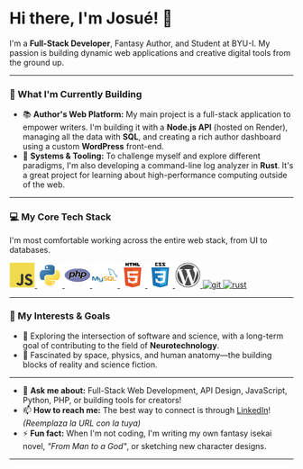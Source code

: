 # Hi there, I'm Josué! 👋

I'm a **Full-Stack Developer**, Fantasy Author, and Student at BYU-I. My passion is building dynamic web applications and creative digital tools from the ground up.

---

### 🚀 What I'm Currently Building

- 📚 **Author's Web Platform:** My main project is a full-stack application to empower writers. I'm building it with a **Node.js API** (hosted on Render), managing all the data with **SQL**, and creating a rich author dashboard using a custom **WordPress** front-end.
- 🔭 **Systems & Tooling:** To challenge myself and explore different paradigms, I'm also developing a command-line log analyzer in **Rust**. It's a great project for learning about high-performance computing outside of the web.

---

### 💻 My Core Tech Stack

I'm most comfortable working across the entire web stack, from UI to databases.

<p align="left">
  <a href="https://developer.mozilla.org/en-US/docs/Web/JavaScript" target="_blank" rel="noreferrer"> <img src="https://raw.githubusercontent.com/devicons/devicon/master/icons/javascript/javascript-original.svg" alt="javascript" width="45" height="45"/> </a>
  <a href="https://www.python.org" target="_blank" rel="noreferrer"> <img src="https://raw.githubusercontent.com/devicons/devicon/master/icons/python/python-original.svg" alt="python" width="45" height="45"/> </a>
  <a href="https://www.php.net" target="_blank" rel="noreferrer"> <img src="https://raw.githubusercontent.com/devicons/devicon/master/icons/php/php-original.svg" alt="php" width="45" height="45"/> </a>
  <a href="https://www.mysql.com/" target="_blank" rel="noreferrer"> <img src="https://raw.githubusercontent.com/devicons/devicon/master/icons/mysql/mysql-original-wordmark.svg" alt="mysql" width="45" height="45"/> </a>
  <a href="https://developer.mozilla.org/en-US/docs/Web/Guide/HTML/HTML5" target="_blank" rel="noreferrer"> <img src="https://raw.githubusercontent.com/devicons/devicon/master/icons/html5/html5-original-wordmark.svg" alt="html5" width="45" height="45"/> </a>
  <a href="https://developer.mozilla.org/en-US/docs/Web/CSS" target="_blank" rel="noreferrer"> <img src="https://raw.githubusercontent.com/devicons/devicon/master/icons/css3/css3-original-wordmark.svg" alt="css3" width="45" height="45"/> </a>
  <a href="https://wordpress.org" target="_blank" rel="noreferrer"> <img src="https://raw.githubusercontent.com/devicons/devicon/master/icons/wordpress/wordpress-plain.svg" alt="wordpress" width="45" height="45"/> </a>
  <a href="https://git-scm.com/" target="_blank" rel="noreferrer"> <img src="https://www.vectorlogo.zone/logos/git-scm/git-scm-icon.svg" alt="git" width="45" height="45"/> </a>
  <a href="https://www.rust-lang.org" target="_blank" rel="noreferrer"> <img src="https://www.rust-lang.org/static/images/rust-social.jpg" alt="rust" width="45" height="45"/> </a>
</p>

---

### 🌱 My Interests & Goals

- 🧠 Exploring the intersection of software and science, with a long-term goal of contributing to the field of **Neurotechnology**.
- 🌌 Fascinated by space, physics, and human anatomy—the building blocks of reality and science fiction.

---

- 💬 **Ask me about:** Full-Stack Web Development, API Design, JavaScript, Python, PHP, or building tools for creators!
- 📫 **How to reach me:** The best way to connect is through [LinkedIn](https://www.linkedin.com/in/josue-burkhan/)! *(Reemplaza la URL con la tuya)*
- ⚡ **Fun fact:** When I'm not coding, I'm writing my own fantasy isekai novel, *"From Man to a God"*, or sketching new character designs.

---
